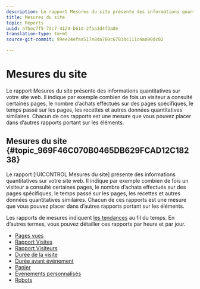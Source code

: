 ```yaml
---
description: Le rapport Mesures du site présente des informations quantitatives sur votre site web. Il indique par exemple combien de fois un visiteur a consulté certaines pages, le nombre d’achats effectués sur des pages spécifiques, le temps passé sur les pages, les recettes et autres données quantitatives similaires. Chacun de ces rapports est une mesure que vous pouvez placer dans d’autres rapports portant sur les éléments.
title: Mesures du site
topic: Reports
uuid: a7bec7f5-7dc7-4124-b61d-2faa3d4f3a8e
translation-type: tm+mt
source-git-commit: 99ee24efaa517e8da700c67818c111c4aa90dc02

---
```



# Mesures du site

Le rapport Mesures du site présente des informations quantitatives sur votre site web. Il indique par exemple combien de fois un visiteur a consulté certaines pages, le nombre d’achats effectués sur des pages spécifiques, le temps passé sur les pages, les recettes et autres données quantitatives similaires. Chacun de ces rapports est une mesure que vous pouvez placer dans d’autres rapports portant sur les éléments.

## Mesures du site {#topic_969F46C070B0465DB629FCAD12C18238}

Le rapport [!UICONTROL Mesures du site] présente des informations quantitatives sur votre site web. Il indique par exemple combien de fois un visiteur a consulté certaines pages, le nombre d’achats effectués sur des pages spécifiques, le temps passé sur les pages, les recettes et autres données quantitatives similaires. Chacun de ces rapports est une mesure que vous pouvez placer dans d’autres rapports portant sur les éléments.

Les rapports de mesures indiquent  [les tendances](/help/components/c-variables/dimensionslist/reports-types.md) au fil du temps. En d’autres termes, vous pouvez détailler ces rapports par heure et par jour.

* [Pages vues](/help/components/c-variables/dimensionslist/reports-page-views.md)
* [Rapport Visites](/help/components/c-variables/dimensionslist/reports-visits.md)
* [Rapport Visiteurs](/help/components/c-variables/dimensionslist/reports-visitors.md)
* [Durée de la visite](/help/components/c-variables/dimensionslist/reports-time-spent-per-visit.md)
* [Durée avant événement](/help/components/c-variables/dimensionslist/reports-time-prior-to-event.md)
* [Panier](/help/components/c-variables/dimensionslist/reports-shopping-cart.md)
* [Événements personnalisés](/help/components/c-variables/dimensionslist/reports-custom-events.md)
* [Robots](/help/components/c-variables/dimensionslist/reports-bots.md)

